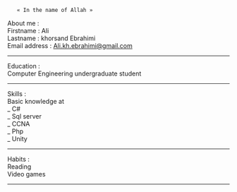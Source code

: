  	   « In the name of Allah » 

About me :</br>
Firstname : Ali </br>
Lastname  : khorsand Ebrahimi</br>
Email address : Ali.kh.ebrahimi@gmail.com </br>
<hr>
Education :</br>
Computer Engineering undergraduate student
<hr>
Skills :</br>
Basic knowledge at </br>
_ C#</br>
_ Sql server </br>
_ CCNA </br>
_ Php</br>
_ Unity </br>
<hr>
Habits :</br>
Reading </br>
Video games </br>
<hr>
